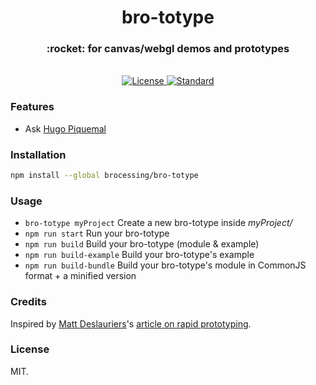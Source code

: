 <h1 align="center">bro-totype</h1>
<h3 align="center">:rocket: for canvas/webgl demos and prototypes</h3>

<br/>

<div align="center">
  <!-- License -->
  <a href="https://raw.githubusercontent.com/brocessing/bro-totype/master/LICENSE">
    <img src="https://img.shields.io/badge/license-MIT-blue.svg?style=flat-square" alt="License" />
  </a>
  <!-- Standard -->
  <a href="http://standardjs.com/">
    <img src="https://img.shields.io/badge/code%20style-standard-brightgreen.svg?style=flat-square" alt="Standard" />
  </a>
</div>

### Features

- Ask [Hugo Piquemal](https://github.com/pqml)

### Installation

```sh
npm install --global brocessing/bro-totype
```

### Usage

- `bro-totype myProject` Create a new bro-totype inside _myProject/_
- `npm run start` Run your bro-totype
- `npm run build` Build your bro-totype (module & example)
- `npm run build-example` Build your bro-totype's example
- `npm run build-bundle` Build your bro-totype's module in CommonJS format + a minified version

### Credits

Inspired by [Matt Deslauriers](https://github.com/mattdesl)'s [article on rapid prototyping](https://mattdesl.svbtle.com/rapid-prototyping).

### License
MIT.